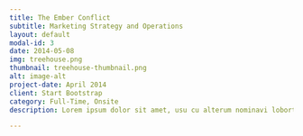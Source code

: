 ```yaml
---
title: The Ember Conflict
subtitle: Marketing Strategy and Operations
layout: default
modal-id: 3
date: 2014-05-08
img: treehouse.png
thumbnail: treehouse-thumbnail.png
alt: image-alt
project-date: April 2014
client: Start Bootstrap
category: Full-Time, Onsite
description: Lorem ipsum dolor sit amet, usu cu alterum nominavi lobortis. At duo novum diceret. Tantas apeirian vix et, usu sanctus postulant inciderint ut, populo diceret necessitatibus in vim. Cu eum dicam feugiat noluisse.

---
```

